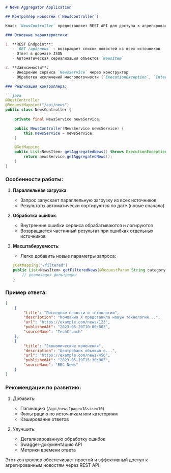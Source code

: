 ```markdown
# News Aggregator Application

## Контроллер новостей (`NewsController`)

Класс `NewsController` предоставляет REST API для доступа к агрегированным новостям.

### Основные характеристики:

1. **REST Endpoint**:
   - `GET /api/news` - возвращает список новостей из всех источников
   - Ответ в формате JSON
   - Автоматическая сериализация объектов `NewsItem`

2. **Зависимости**:
   - Внедрение сервиса `NewsService` через конструктор
   - Обработка исключений многопоточности (`ExecutionException`, `InterruptedException`)

### Реализация контроллера:

```java
@RestController
@RequestMapping("/api/news")
public class NewsController {
    
    private final NewsService newsService;

    public NewsController(NewsService newsService) {
        this.newsService = newsService;
    }

    @GetMapping
    public List<NewsItem> getAggregatedNews() throws ExecutionException, InterruptedException {
        return newsService.getAggregatedNews();
    }
}
```

### Особенности работы:

1. **Параллельная загрузка**:
    - Запрос запускает параллельную загрузку из всех источников
    - Результаты автоматически сортируются по дате (новые сначала)

2. **Обработка ошибок**:
    - Внутренние ошибки сервиса обрабатываются и логируются
    - Возвращается частичный результат при ошибках отдельных источников

3. **Масштабируемость**:
    - Легко добавить новые параметры запроса:
   ```java
   @GetMapping("/filtered")
   public List<NewsItem> getFilteredNews(@RequestParam String category) {
       // реализация фильтрации
   }
   ```

### Пример ответа:

```json
[
    {
        "title": "Последние новости о технологии",
        "description": "Компания X представила новую технологию...",
        "url": "https://example.com/news/123",
        "publishedAt": "2023-05-20T10:00:00Z",
        "sourceName": "TechCrunch"
    },
    {
        "title": "Экономические изменения",
        "description": "Центробанк объявил о...",
        "url": "https://example.com/news/456",
        "publishedAt": "2023-05-19T15:30:00Z",
        "sourceName": "BBC News"
    }
]
```

### Рекомендации по развитию:

1. Добавить:
    - Пагинацию (`/api/news?page=1&size=10`)
    - Фильтрацию по источникам или категориям
    - Кэширование ответов

2. Улучшить:
    - Детализированную обработку ошибок
    - Swagger-документацию API
    - Метрики времени ответа

Этот контроллер обеспечивает простой и эффективный доступ к агрегированным новостям через REST API.
```